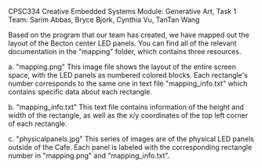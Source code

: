 CPSC334 Creative Embedded Systems 
Module: Generative Art, Task 1  
Team: Sarim Abbas, Bryce Bjork, Cynthia Vu, TanTan Wang

Based on the program that our team has created, we have mapped out the layout
of the Becton center LED panels. You can find all of the relevant
documentation in the "mapping" folder, which contains three resources.

a. "mapping.png"
	This image file shows the layout of the entire screen space, with the LED
	panels as numbered colored blocks. Each rectangle's number corresponds to
	the same one in text file "mapping_info.txt" which contains specific data
	about each rectangle. 
	
b. "mapping_info.txt"
	This text file contains information of the height and width of the
	rectangle, as well as the x/y coordinates of the top left corner of each
	rectangle. 

c. "physicalpanels.jpg"
	This series of images are of the physical LED panels outside of the Cafe.
	Each panel is labeled with the corresponding rectangle number in
	"mapping.png" and "mapping_info.txt".
	
	
	